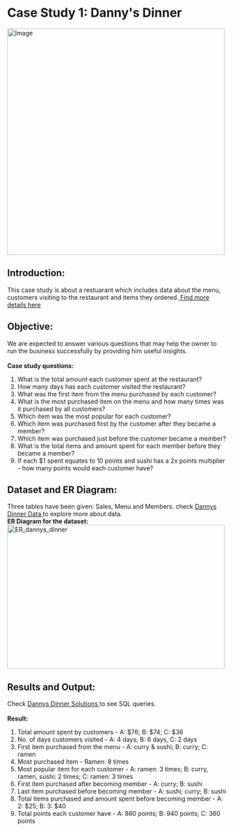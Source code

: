 # Case Study 1: Danny's Dinner
<img width="500" height="520" alt="Image" src="https://github.com/palak-kaur-sodhi/SQL-Challenges/assets/128562893/1b316671-b29a-4d06-8086-720973a93443">

## Introduction:
This case study is about a restuarant which includes data about the menu, customers visiting to the restaurant and items they ordered.<a href="https://8weeksqlchallenge.com/case-study-1/"> Find more details here </a>

## Objective:
We are expected to answer various questions that may help the owner to run the business successfully by providing him useful insights.
<br><br><b> Case study questions: </b> 
1. What is the total amount each customer spent at the restaurant?
2. How many days has each customer visited the restaurant?
3. What was the first item from the menu purchased by each customer?
4. What is the most purchased item on the menu and how many times was it purchased by all customers?
5. Which item was the most popular for each customer?
6. Which item was purchased first by the customer after they became a member?
7. Which item was purchased just before the customer became a member?
8. What is the total items and amount spent for each member before they became a member?
9. If each $1 spent equates to 10 points and sushi has a 2x points multiplier - how many points would each customer have?

## Dataset and ER Diagram:
Three tables have been given: Sales, Menu and Members. check <a href="https://github.com/palak-kaur-sodhi/SQL-Challenges/blob/main/Dannys_dinner/create_dannys_dinner.sql"> Dannys Dinner Data </a> to explore more about data.
<br><b> ER Diagram for the dataset: </b>
<img width="500" height="330" alt="ER_dannys_dinner" src="https://github.com/palak-kaur-sodhi/SQL-Challenges/assets/128562893/f369755f-1a42-49b2-b74b-175372c9f91d">


## Results and Output:
Check <a href="https://github.com/palak-kaur-sodhi/SQL-Challenges/blob/main/Dannys_dinner/dannys_dinner.sql"> Dannys Dinner Solutions </a> to see SQL queries.
<br><br><b> Result: </b>
1. Total amount spent by customers - A: $76; B: $74; C: $36
2. No. of days customers visited - A: 4 days; B: 6 days, C: 2 days
3. First item purchased from the menu - A: curry & sushi; B: curry; C: ramen
4. Most purchased item - Ramen: 8 times
5. Most popular item for each customer - A: ramen: 3 times; B: curry, ramen, sushi: 2 times; C: ramen: 3 times
6. First item purchased after becoming member - A: curry; B: sushi
7. Last item purchased before becoming member - A: sushi; curry; B: sushi
8. Total items purchased and amount spent before becoming member - A: 2: $25; B: 3: $40
9. Total points each customer have - A: 860 points; B: 940 points; C: 360 points
